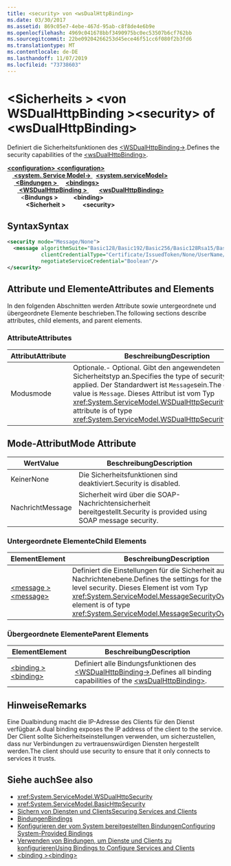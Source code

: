 ```yaml
---
title: <security> von <wsDualHttpBinding>
ms.date: 03/30/2017
ms.assetid: 869c05e7-4ebe-467d-95ab-c8f8de4e6b9e
ms.openlocfilehash: 4969c041678bbf3490975bc0ec53507b6cf762bb
ms.sourcegitcommit: 22be09204266253d45ece46f51cc6f080f2b3fd6
ms.translationtype: MT
ms.contentlocale: de-DE
ms.lasthandoff: 11/07/2019
ms.locfileid: "73738603"
---
```

# <a name="security-of-wsdualhttpbinding"></a><span data-ttu-id="6c9d5-102">\<Sicherheits > \<von WSDualHttpBinding ></span><span class="sxs-lookup"><span data-stu-id="6c9d5-102">\<security> of \<wsDualHttpBinding></span></span>
<span data-ttu-id="6c9d5-103">Definiert die Sicherheitsfunktionen des [\<WSDualHttpBinding->](wsdualhttpbinding.md).</span><span class="sxs-lookup"><span data-stu-id="6c9d5-103">Defines the security capabilities of the [\<wsDualHttpBinding>](wsdualhttpbinding.md).</span></span>  
  
<span data-ttu-id="6c9d5-104">[ **\<configuration>** ](../configuration-element.md)</span><span class="sxs-lookup"><span data-stu-id="6c9d5-104">[**\<configuration>**](../configuration-element.md)</span></span>\
<span data-ttu-id="6c9d5-105">&nbsp; &nbsp;[ **\<system. Service Model->** ](system-servicemodel.md) </span><span class="sxs-lookup"><span data-stu-id="6c9d5-105">&nbsp;&nbsp;[**\<system.serviceModel>**](system-servicemodel.md)</span></span>\
<span data-ttu-id="6c9d5-106">&nbsp;&nbsp;&nbsp;&nbsp;[ **\<Bindungen >** ](bindings.md)</span><span class="sxs-lookup"><span data-stu-id="6c9d5-106">&nbsp;&nbsp;&nbsp;&nbsp;[**\<bindings>**](bindings.md)</span></span>\
<span data-ttu-id="6c9d5-107">&nbsp;&nbsp;&nbsp;&nbsp;&nbsp;&nbsp;[ **\<WSDualHttpBinding >** ](wsdualhttpbinding.md)</span><span class="sxs-lookup"><span data-stu-id="6c9d5-107">&nbsp;&nbsp;&nbsp;&nbsp;&nbsp;&nbsp;[**\<wsDualHttpBinding>**](wsdualhttpbinding.md)</span></span>\
<span data-ttu-id="6c9d5-108">&nbsp;&nbsp;&nbsp;&nbsp;&nbsp;&nbsp;&nbsp;&nbsp;\<**Bindungs >** </span><span class="sxs-lookup"><span data-stu-id="6c9d5-108">&nbsp;&nbsp;&nbsp;&nbsp;&nbsp;&nbsp;&nbsp;&nbsp;**\<binding>**</span></span>\
<span data-ttu-id="6c9d5-109">&nbsp;&nbsp;&nbsp;&nbsp;&nbsp;&nbsp;&nbsp;&nbsp;&nbsp;&nbsp; **\<Sicherheit >**</span><span class="sxs-lookup"><span data-stu-id="6c9d5-109">&nbsp;&nbsp;&nbsp;&nbsp;&nbsp;&nbsp;&nbsp;&nbsp;&nbsp;&nbsp;**\<security>**</span></span>  
  
## <a name="syntax"></a><span data-ttu-id="6c9d5-110">Syntax</span><span class="sxs-lookup"><span data-stu-id="6c9d5-110">Syntax</span></span>  
  
```xml  
<security mode="Message/None">
  <message algorithmSuite="Basic128/Basic192/Basic256/Basic128Rsa15/Basic256Rsa15/TripleDes/TripleDesRsa15/Basic128Sha256/Basic192Sha256/TripleDesSha256/Basic128Sha256Rsa15/Basic192Sha256Rsa15/Basic256Sha256Rsa15/TripleDesSha256Rsa15"
           clientCredentialType="Certificate/IssuedToken/None/UserName/Windows"
           negotiateServiceCredential="Boolean"/>
</security>
```  
  
## <a name="attributes-and-elements"></a><span data-ttu-id="6c9d5-111">Attribute und Elemente</span><span class="sxs-lookup"><span data-stu-id="6c9d5-111">Attributes and Elements</span></span>  
 <span data-ttu-id="6c9d5-112">In den folgenden Abschnitten werden Attribute sowie untergeordnete und übergeordnete Elemente beschrieben.</span><span class="sxs-lookup"><span data-stu-id="6c9d5-112">The following sections describe attributes, child elements, and parent elements.</span></span>  
  
### <a name="attributes"></a><span data-ttu-id="6c9d5-113">Attribute</span><span class="sxs-lookup"><span data-stu-id="6c9d5-113">Attributes</span></span>  
  
|<span data-ttu-id="6c9d5-114">Attribut</span><span class="sxs-lookup"><span data-stu-id="6c9d5-114">Attribute</span></span>|<span data-ttu-id="6c9d5-115">Beschreibung</span><span class="sxs-lookup"><span data-stu-id="6c9d5-115">Description</span></span>|  
|---------------|-----------------|  
|<span data-ttu-id="6c9d5-116">Modus</span><span class="sxs-lookup"><span data-stu-id="6c9d5-116">mode</span></span>|<span data-ttu-id="6c9d5-117">Optionale.</span><span class="sxs-lookup"><span data-stu-id="6c9d5-117">-   Optional.</span></span> <span data-ttu-id="6c9d5-118">Gibt den angewendeten Sicherheitstyp an.</span><span class="sxs-lookup"><span data-stu-id="6c9d5-118">Specifies the type of security that is applied.</span></span> <span data-ttu-id="6c9d5-119">Der Standardwert ist `Message`sein.</span><span class="sxs-lookup"><span data-stu-id="6c9d5-119">The default value is `Message`.</span></span> <span data-ttu-id="6c9d5-120">Dieses Attribut ist vom Typ <xref:System.ServiceModel.WSDualHttpSecurityMode>.</span><span class="sxs-lookup"><span data-stu-id="6c9d5-120">This attribute is of type <xref:System.ServiceModel.WSDualHttpSecurityMode>.</span></span>|  
  
## <a name="mode-attribute"></a><span data-ttu-id="6c9d5-121">Mode-Attribut</span><span class="sxs-lookup"><span data-stu-id="6c9d5-121">Mode Attribute</span></span>  
  
|<span data-ttu-id="6c9d5-122">Wert</span><span class="sxs-lookup"><span data-stu-id="6c9d5-122">Value</span></span>|<span data-ttu-id="6c9d5-123">Beschreibung</span><span class="sxs-lookup"><span data-stu-id="6c9d5-123">Description</span></span>|  
|-----------|-----------------|  
|<span data-ttu-id="6c9d5-124">Keiner</span><span class="sxs-lookup"><span data-stu-id="6c9d5-124">None</span></span>|<span data-ttu-id="6c9d5-125">Die Sicherheitsfunktionen sind deaktiviert.</span><span class="sxs-lookup"><span data-stu-id="6c9d5-125">Security is disabled.</span></span>|  
|<span data-ttu-id="6c9d5-126">Nachricht</span><span class="sxs-lookup"><span data-stu-id="6c9d5-126">Message</span></span>|<span data-ttu-id="6c9d5-127">Sicherheit wird über die SOAP-Nachrichtensicherheit bereitgestellt.</span><span class="sxs-lookup"><span data-stu-id="6c9d5-127">Security is provided using SOAP message security.</span></span>|  
  
### <a name="child-elements"></a><span data-ttu-id="6c9d5-128">Untergeordnete Elemente</span><span class="sxs-lookup"><span data-stu-id="6c9d5-128">Child Elements</span></span>  
  
|<span data-ttu-id="6c9d5-129">Element</span><span class="sxs-lookup"><span data-stu-id="6c9d5-129">Element</span></span>|<span data-ttu-id="6c9d5-130">Beschreibung</span><span class="sxs-lookup"><span data-stu-id="6c9d5-130">Description</span></span>|  
|-------------|-----------------|  
|[<span data-ttu-id="6c9d5-131">\<message ></span><span class="sxs-lookup"><span data-stu-id="6c9d5-131">\<message></span></span>](message-of-wsdualhttpbinding.md)|<span data-ttu-id="6c9d5-132">Definiert die Einstellungen für die Sicherheit auf Nachrichtenebene.</span><span class="sxs-lookup"><span data-stu-id="6c9d5-132">Defines the settings for the message-level security.</span></span> <span data-ttu-id="6c9d5-133">Dieses Element ist vom Typ <xref:System.ServiceModel.MessageSecurityOverHttp>.</span><span class="sxs-lookup"><span data-stu-id="6c9d5-133">This element is of type <xref:System.ServiceModel.MessageSecurityOverHttp>.</span></span>|  
  
### <a name="parent-elements"></a><span data-ttu-id="6c9d5-134">Übergeordnete Elemente</span><span class="sxs-lookup"><span data-stu-id="6c9d5-134">Parent Elements</span></span>  
  
|<span data-ttu-id="6c9d5-135">Element</span><span class="sxs-lookup"><span data-stu-id="6c9d5-135">Element</span></span>|<span data-ttu-id="6c9d5-136">Beschreibung</span><span class="sxs-lookup"><span data-stu-id="6c9d5-136">Description</span></span>|  
|-------------|-----------------|  
|[<span data-ttu-id="6c9d5-137">\<binding ></span><span class="sxs-lookup"><span data-stu-id="6c9d5-137">\<binding></span></span>](bindings.md)|<span data-ttu-id="6c9d5-138">Definiert alle Bindungsfunktionen des [\<WSDualHttpBinding->](wsdualhttpbinding.md).</span><span class="sxs-lookup"><span data-stu-id="6c9d5-138">Defines all binding capabilities of the [\<wsDualHttpBinding>](wsdualhttpbinding.md).</span></span>|  
  
## <a name="remarks"></a><span data-ttu-id="6c9d5-139">Hinweise</span><span class="sxs-lookup"><span data-stu-id="6c9d5-139">Remarks</span></span>  
 <span data-ttu-id="6c9d5-140">Eine Dualbindung macht die IP-Adresse des Clients für den Dienst verfügbar.</span><span class="sxs-lookup"><span data-stu-id="6c9d5-140">A dual binding exposes the IP address of the client to the service.</span></span> <span data-ttu-id="6c9d5-141">Der Client sollte Sicherheitseinstellungen verwenden, um sicherzustellen, dass nur Verbindungen zu vertrauenswürdigen Diensten hergestellt werden.</span><span class="sxs-lookup"><span data-stu-id="6c9d5-141">The client should use security to ensure that it only connects to services it trusts.</span></span>  
  
## <a name="see-also"></a><span data-ttu-id="6c9d5-142">Siehe auch</span><span class="sxs-lookup"><span data-stu-id="6c9d5-142">See also</span></span>

- <xref:System.ServiceModel.WSDualHttpSecurity>
- <xref:System.ServiceModel.BasicHttpSecurity>
- [<span data-ttu-id="6c9d5-143">Sichern von Diensten und Clients</span><span class="sxs-lookup"><span data-stu-id="6c9d5-143">Securing Services and Clients</span></span>](../../../wcf/feature-details/securing-services-and-clients.md)
- [<span data-ttu-id="6c9d5-144">Bindungen</span><span class="sxs-lookup"><span data-stu-id="6c9d5-144">Bindings</span></span>](../../../wcf/bindings.md)
- [<span data-ttu-id="6c9d5-145">Konfigurieren der vom System bereitgestellten Bindungen</span><span class="sxs-lookup"><span data-stu-id="6c9d5-145">Configuring System-Provided Bindings</span></span>](../../../wcf/feature-details/configuring-system-provided-bindings.md)
- [<span data-ttu-id="6c9d5-146">Verwenden von Bindungen, um Dienste und Clients zu konfigurieren</span><span class="sxs-lookup"><span data-stu-id="6c9d5-146">Using Bindings to Configure Services and Clients</span></span>](../../../wcf/using-bindings-to-configure-services-and-clients.md)
- [<span data-ttu-id="6c9d5-147">\<binding ></span><span class="sxs-lookup"><span data-stu-id="6c9d5-147">\<binding></span></span>](bindings.md)
